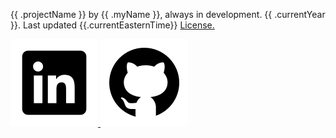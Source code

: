 {{ .projectName }} by {{ .myName }}, always in development. {{ .currentYear }}.
Last updated {{.currentEasternTime}}
[License.](https://github.com/krmckone/lk-site/blob/main/LICENSE)

<div>
  <a href="https://linkedin.com/in/krmckone" target="_blank" rel="noopener noreferrer">
    <img src="../icons/linkedin.svg">
  </a>
  </img>
  <a href="https://github.com/krmckone/lk-site" target="_blank" rel="noopener noreferrer">
    <img src="../icons/github.svg"></img>
  </a>
</div>